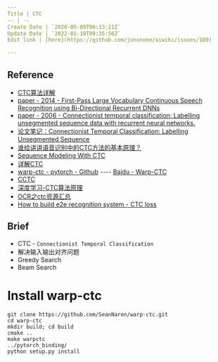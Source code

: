 ```yaml
---
Title | CTC
-- | --
Create Date | `2020-05-09T06:33:21Z`
Update Date | `2022-01-19T09:35:56Z`
Edit link | [here](https://github.com/junxnone/aiwiki/issues/189)

---
```

## Reference

- [CTC算法详解](https://www.jianshu.com/p/0cca89f64987)
- [paper - 2014 - First-Pass Large Vocabulary Continuous Speech Recognition using Bi-Directional Recurrent DNNs](https://arxiv.org/pdf/1408.2873.pdf)
- [paper - 2006 - Connectionist temporal classification: Labelling unsegmented sequence data with recurrent neural networks.](http://people.idsia.ch/~santiago/papers/icml2006.pdf)
- [论文笔记：Connectionist Temporal Classification: Labelling Unsegmented Sequence](https://blog.csdn.net/w5688414/article/details/77855262)
- [谁给讲讲语音识别中的CTC方法的基本原理？](https://www.zhihu.com/question/47642307)
- [Sequence Modeling With CTC](https://distill.pub/2017/ctc/)
- [详解CTC](https://zhuanlan.zhihu.com/p/42719047)
- [warp-ctc - pytorch - Github](https://github.com/SeanNaren/warp-ctc)  ---- [Baidu - Warp-CTC](https://github.com/baidu-research/warp-ctc)
- [CCTC](https://github.com/tmbarchive/cctc)
- [深度学习-CTC算法原理](http://xiaofengshi.com/2019/02/14/%E6%B7%B1%E5%BA%A6%E5%AD%A6%E4%B9%A0-CTC%E7%AE%97%E6%B3%95%E5%8E%9F%E7%90%86/)
- [OCR之ctc资源汇总](https://zhuanlan.zhihu.com/p/145427498)
- [How to build e2e recognition system - CTC loss](https://docs.google.com/presentation/d/12gYcPft9_4cxk2AD6Z6ZlJNa3wvZCW1ms31nhq51vMk/pub?start=false&loop=false&delayms=3000&slide=id.g24e9f0de4f_0_332)


## Brief
- CTC - `Connectionist Temporal Classification`
- 解决输入输出对齐问题
- Greedy Search
- Beam Search


# Install warp-ctc
```
git clone https://github.com/SeanNaren/warp-ctc.git
cd warp-ctc
mkdir build; cd build
cmake ..
make warpctc
../pytorch_binding/
python setup.py install
```


